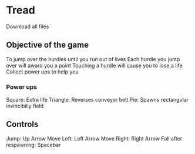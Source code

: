 # Tread

Download all files

## Objective of the game
To jump over the hurdles until you run out of lives
Each hurdle you jump over will award you a point
Touching a hurdle will cause you to lose a life
Collect power ups to help you

### Power ups
Square: Extra life
Triangle: Reverses conveyor belt
Pie: Spawns rectangular invincibiliy field 

## Controls
Jump: Up Arrow
Move Left: Left Arrow
Move Right: Right Arrow
Fall after respawning: Spacebar
